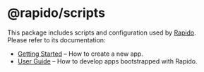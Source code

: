 # @rapido/scripts

This package includes scripts and configuration used by [Rapido](https://github.com/rapidojs/rapido).<br>
Please refer to its documentation:

- [Getting Started](https://rapidojs.dev/docs/getting-started) – How to create a new app.
- [User Guide](https://rapidojs.dev/) – How to develop apps bootstrapped with Rapido.
